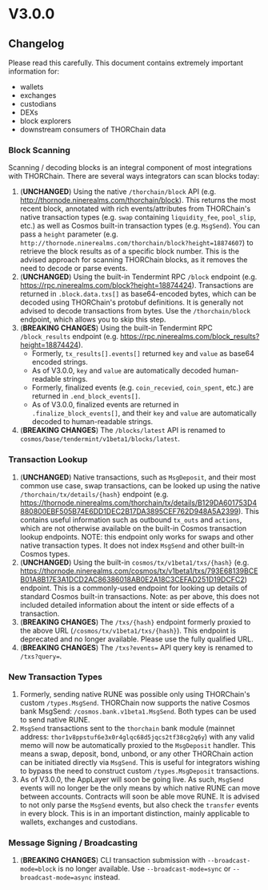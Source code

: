# V3.0.0

## Changelog

Please read this carefully. This document contains extremely important information for:

- wallets
- exchanges
- custodians
- DEXs
- block explorers
- downstream consumers of THORChain data

### Block Scanning

Scanning / decoding blocks is an integral component of most integrations with THORChain.
There are several ways integrators can scan blocks today:

1. (**UNCHANGED**) Using the native `/thorchain/block` API (e.g. http://thornode.ninerealms.com/thorchain/block). This returns the most recent block, annotated with rich events/attributes from THORChain's native transaction types (e.g. `swap` containing `liquidity_fee`, `pool_slip`, etc.) as well as Cosmos built-in transaction types (e.g. `MsgSend`). You can pass a `height` parameter (e.g. `http://thornode.ninerealms.com/thorchain/block?height=18874607`) to retrieve the block results as of a specific block number. This is the advised approach for scanning THORChain blocks, as it removes the need to decode or parse events.
1. (**UNCHANGED**) Using the built-in Tendermint RPC `/block` endpoint (e.g. https://rpc.ninerealms.com/block?height=18874424). Transactions are returned in `.block.data.txs[]` as base64-encoded bytes, which can be decoded using THORChain's protobuf definitions. It is generally not advised to decode transactions from bytes. Use the `/thorchain/block` endpoint, which allows you to skip this step.
1. (**BREAKING CHANGES**) Using the built-in Tendermint RPC `/block_results` endpoint (e.g. https://rpc.ninerealms.com/block_results?height=18874424).
   - Formerly, `tx_results[].events[]` returned `key` and `value` as base64 encoded strings.
   - As of V3.0.0, `key` and `value` are automatically decoded human-readable strings.
   - Formerly, finalized events (e.g. `coin_recevied`, `coin_spent`, etc.) are returned in `.end_block_events[]`.
   - As of V3.0.0, finalized events are returned in `.finalize_block_events[]`, and their `key` and `value` are automatically decoded to human-readable strings.
1. (**BREAKING CHANGES**) The `/blocks/latest` API is renamed to `cosmos/base/tendermint/v1beta1/blocks/latest`.

### Transaction Lookup

1. (**UNCHANGED**) Native transactions, such as `MsgDeposit`, and their most common use case, swap transactions, can be looked up using the native `/thorchain/tx/details/{hash}` endpoint (e.g. https://thornode.ninerealms.com/thorchain/tx/details/B129DA601753D4880800EBF505B74E6DD1DEC2B17DA3895CEF762D948A5A2399). This contains useful information such as outbound `tx_outs` and `actions`, which are not otherwise available on the built-in Cosmos transaction lookup endpoints. NOTE: this endpoint only works for swaps and other native transaction types. It does not index `MsgSend` and other built-in Cosmos types.
1. (**UNCHANGED**) Using the built-in `cosmos/tx/v1beta1/txs/{hash}` (e.g. https://thornode.ninerealms.com/cosmos/tx/v1beta1/txs/793E68139BCEB01A8B17E3A1DCD2AC86386018AB0E2A18C3CEFAD251D19DCFC2) endpoint. This is a commonly-used endpoint for looking up details of standard Cosmos built-in transactions. Note: as per above, this does not included detailed information about the intent or side effects of a transaction.
1. (**BREAKING CHANGES**) The `/txs/{hash}` endpoint formerly proxied to the above URL (`/cosmos/tx/v1beta1/txs/{hash}`). This endpoint is deprecated and no longer available. Please use the fully qualified URL.
1. (**BREAKING CHANGES**) The `/txs?events=` API query key is renamed to `/txs?query=`.

### New Transaction Types

1. Formerly, sending native RUNE was possible only using THORChain's custom `/types.MsgSend`. THORChain now supports the native Cosmos bank MsgSend: `/cosmos.bank.v1beta1.MsgSend`. Both types can be used to send native RUNE.
1. `MsgSend` transactions sent to the `thorchain` bank module (mainnet address: `thor1v8ppstuf6e3x0r4glqc68d5jqcs2tf38cg2q6y`) with any valid memo will now be automatically proxied to the `MsgDeposit` handler. This means a swap, deposit, bond, unbond, or any other THORChain action can be initiated directly via `MsgSend`. This is useful for integrators wishing to bypass the need to construct custom `/types.MsgDeposit` transactions.
1. As of V3.0.0, the AppLayer will soon be going live. As such, `MsgSend` events will no longer be the only means by which native RUNE can move between accounts. Contracts will soon be able move RUNE. It is advised to not only parse the `MsgSend` events, but also check the `transfer` events in every block. This is in an important distinction, mainly applicable to wallets, exchanges and custodians.

### Message Signing / Broadcasting

1. (**BREAKING CHANGES**) CLI transaction submission with `--broadcast-mode=block` is no longer available. Use `--broadcast-mode=sync` or `--broadcast-mode=async` instead.
